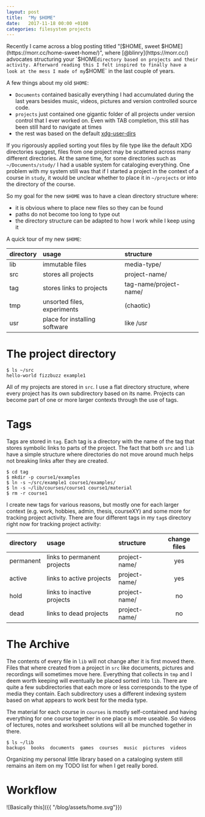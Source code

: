 ```yaml
---
layout: post
title:  "My $HOME"
date:   2017-11-18 00:00 +0100
categories: filesystem projects
---
```

Recently I came across a blog posting titled "[$HOME, sweet $HOME](https://morr.cc/home-sweet-home/)", where [@blinry](https://morr.cc/) advocates structuring your `$HOME` directory based on projects and their activity.
Afterward reading this I felt inspired to finally have a look at the mess I made of my `$HOME` in the last couple of years.

A few things about my old `$HOME`:
- ``Documents`` contained basically everything I had accumulated during the last years besides music, videos, pictures and version controlled source code.
- ``projects`` just contained one gigantic folder of all projects under version control that I ever worked on. Even with TAB completion, this still has been still hard to navigate at times
- the rest was based on the default [xdg-user-dirs](https://freedesktop.org/wiki/Software/xdg-user-dirs/)

If you rigorously applied sorting yout files by file type like the default XDG directories suggest, files from one project may be scattered across many different directories.
At the same time, for some directories such as `~/Documents/study/` I had a usable system for cataloging everything.
One problem with my system still was that if I started a project in the context of a course in `study`, it would be unclear whether to place it in `~/projects` or into the directory of the course.

So my goal for the new `$HOME` was to have a clean directory structure where:
 - it is obvious where to place new files so they can be found
 - paths do not become too long to type out
 - the directory structure can be adapted to how I work while I keep using it

A quick tour of my new `$HOME`:

| directory  | usage                            | structure              |
| :--------- | :------------------------------- | :---------------       |
| lib        | immutable files                  | media-type/            |
| src        | stores all projects              | project-name/          |
| tag        | stores links to projects         | tag-name/project-name/ |
| tmp        | unsorted files, experiments      | (chaotic)              |
| usr        | place for installing software    | like /usr              |

# The project directory

```shell
$ ls ~/src
hello-world fizzbuzz example1
```

All of my projects are stored in `src`.
I use a flat directory structure, where every project has its own subdirectory based on its name.
Projects can become part of one or more larger contexts through the use of tags. 

# Tags

Tags are stored in `tag`.
Each tag is a directory with the name of the tag that stores symbolic links to parts of the project.
The fact that both `src` and `lib` have a simple structure where directories do not move around much helps not breaking links after they are created.

```shell
$ cd tag
$ mkdir -p course1/examples
$ ln -s ~/src/example1 course1/examples/
$ ln -s ~/lib/courses/course1 course1/material
$ rm -r course1
```

I create new tags for various reasons, but mostly one for each larger context (e.g. work, hobbies, admin, thesis, courseXY) and some more for tracking project activity.
There are four different tags in my `tag`s directory right now for tracking project activity:

| directory  | usage                            | structure        | change files   |
| :--------- | :------------------------------- | :--------------- | :------------: |
| permanent  | links to permanent projects      | project-name/    | yes            |
| active     | links to active projects         | project-name/    | yes            |
| hold       | links to inactive projects       | project-name/    | no             |
| dead       | links to dead projects           | project-name/    | no             |

# The Archive

The contents of every file in `lib` will not change after it is first moved there.
Files that where created from a project in `src` like documents, pictures and recordings will sometimes move here.
Everything that collects in `tmp` and I deem worth keeping will eventually be placed sorted into `lib`.
There are quite a few subdirectories that each more or less corresponds to the type of media they contain.
Each subdirectory uses a different indexing system based on what appears to work best for the media type.

The material for each course in `courses` is mostly self-contained and having everything for one course together in one place is more useable.
So videos of lectures, notes and worksheet solutions will all be munched together in there.

```shell
$ ls ~/lib
backups  books	documents  games  courses  music  pictures  videos
```

Organizing my personal little library based on a cataloging system still remains an item on my TODO list for when I get really bored.

# Workflow

![Basically this]({{ "/blog/assets/home.svg"}})

